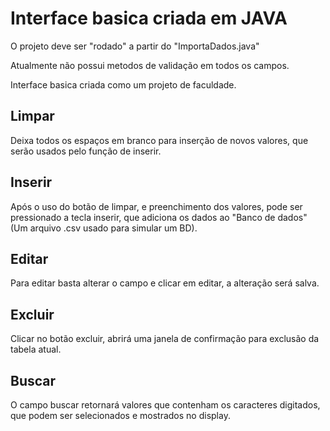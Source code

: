 # Interface basica criada em JAVA

O projeto deve ser "rodado" a partir do "ImportaDados.java"

Atualmente não possui metodos de validação em todos os campos.

Interface basica criada como um projeto de faculdade.

## Limpar

Deixa todos os espaços em branco para inserção de novos valores, que serão usados pelo função de inserir.

## Inserir

Após o uso do botão de limpar, e preenchimento dos valores, pode ser pressionado a tecla inserir, que adiciona os dados ao "Banco de dados" (Um arquivo .csv usado para simular um BD).

## Editar

Para editar basta alterar o campo e clicar em editar, a alteração será salva.

## Excluir

Clicar no botão excluir, abrirá uma janela de confirmação para exclusão da tabela atual.

## Buscar

O campo buscar retornará valores que contenham os caracteres digitados, que podem ser selecionados e mostrados no display.